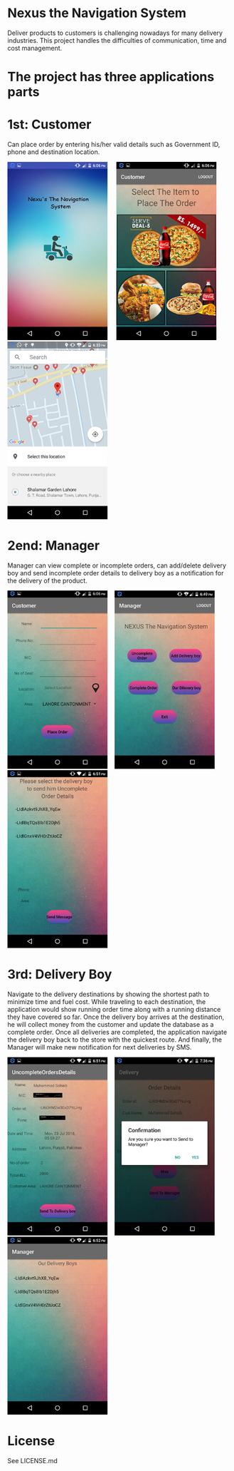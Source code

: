 # Nexus the Navigation System

Deliver products to customers is challenging nowadays for many delivery industries. This project handles the difficulties of communication, time and cost management.

# The project has three applications parts

# 1st: Customer

Can place order by entering his/her valid details such as Government ID, phone and destination location. <br>

<img src="/screenshot/c1.png" width="225"/> &nbsp;&nbsp;&nbsp; <img src="/screenshot/c2.png" width="225"/> &nbsp;&nbsp;&nbsp;<img src="/screenshot/c4.png" width="225"/><br>

# 2end: Manager

Manager can view complete or incomplete orders, can add/delete delivery boy and send incomplete order details to delivery boy as a notification for the delivery of the product. <br>

<img src="/screenshot/c5.png" width="225"/> &nbsp;&nbsp;&nbsp;<img src="/screenshot/c6.png" width="225"/>&nbsp;&nbsp;&nbsp;<img src="/screenshot/c7.png" width="225"/><br>

# 3rd: Delivery Boy

Navigate to the delivery destinations by showing the shortest path to minimize time and fuel cost. While traveling to each destination, the application would show running order time along with a running distance they have covered so far. Once the delivery boy arrives at the destination, he will collect money from the customer and update the database as a complete order. Once all deliveries are completed, the application navigate the delivery boy back to the store with the quickest route. And finally, the Manager will make new notification for next deliveries by SMS.<br>

<img src="/screenshot/c8.png" width="225"/> &nbsp;&nbsp;&nbsp;<img src="/screenshot/c9.png" width="225"/>&nbsp;&nbsp;&nbsp;<img src="/screenshot/c10.png" width="225"/><br>

# License
See LICENSE.md
